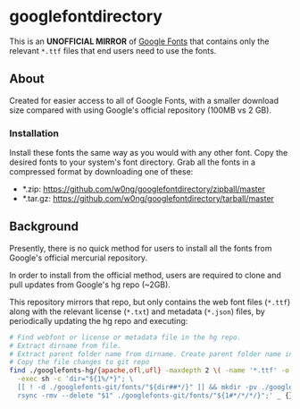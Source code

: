 # googlefontdirectory

This is an __UNOFFICIAL MIRROR__ of [Google 
Fonts](http://code.google.com/p/googlefontdirectory/) that contains only the
relevant `*.ttf` files that end users need to use the fonts.

## About 

Created for easier access to all of Google Fonts, with a smaller download
size compared with using Google's official repository (100MB vs 2 GB).

### Installation

Install these fonts the same way as you would with any other font. Copy the 
desired fonts to your system's font directory. Grab all the fonts in a 
compressed format by downloading one of these: 

-   *.zip: https://github.com/w0ng/googlefontdirectory/zipball/master
-   *.tar.gz: https://github.com/w0ng/googlefontdirectory/tarball/master

## Background

Presently, there is no quick method for users to install all the fonts from 
Google's official mercurial repository.

In order to install from the official method, users are required to clone and
pull updates from Google's hg repo (~2GB).

This repository mirrors that repo, but only contains the web font files
(`*.ttf`) along with the relevant license (`*.txt`) and metadata (`*.json`)
files, by periodically updating the hg repo and executing:

```sh
# Find webfont or license or metadata file in the hg repo.
# Extract dirname from file.
# Extract parent folder name from dirname. Create parent folder name in git repo if it doesn't exist.
# Copy the file changes to git repo
find ./googlefonts-hg/{apache,ofl,ufl} -maxdepth 2 \( -name '*.ttf' -o -name '*.txt' -o -name '*.json' \) \
  -exec sh -c 'dir="${1%/*}"; \
  [[ ! -d ./googlefonts-git/fonts/"${dir##*/}" ]] && mkdir -pv ./googlefonts-git/fonts/"${dir##*/}"; \
  rsync -rmv --delete "$1" ./googlefonts-git/fonts/"${1#*/*/*/}";' _ {} \;
```
